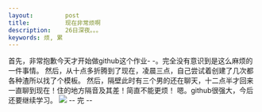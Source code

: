 ```yaml
---
layout:         post
title:          现在非常烦啊
description:    26日深夜。。。
keywords: 烦, 累
---
```

首先，非常抱歉今天才开始做github这个作业- -。完全没有意识到是这么麻烦的一件事情。
然后，从十点多折腾到了现在，凌晨三点，自己尝试着创建了几次都各种渣所以找了个模板。
然后，隔壁此时有三个男的还在聊天，十二点半才回来一直聊到现在！住的地方隔音及其差！简直不能更烦！
嗯。github很强大，今后还要继续学习。
<img src="http://img.ph.126.net/PS03zXf5oDHO8dCJXDTuRA==/2379026503158654120.jpg"/>
-- 完 --
